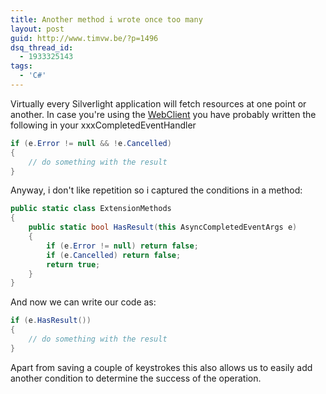 ```yaml
---
title: Another method i wrote once too many
layout: post
guid: http://www.timvw.be/?p=1496
dsq_thread_id:
  - 1933325143
tags:
  - 'C#'
---
```

Virtually every Silverlight application will fetch resources at one point or another. In case you're using the [WebClient](http://msdn.microsoft.com/en-us/library/system.net.webclient(VS.95).aspx) you have probably written the following in your xxxCompletedEventHandler

```csharp
if (e.Error != null && !e.Cancelled)
{
	// do something with the result
}
```

Anyway, i don't like repetition so i captured the conditions in a method:

```csharp
public static class ExtensionMethods
{
	public static bool HasResult(this AsyncCompletedEventArgs e)
	{
		if (e.Error != null) return false;
		if (e.Cancelled) return false;
		return true;
	}
}
```

And now we can write our code as:

```csharp
if (e.HasResult())
{
	// do something with the result
}
```

Apart from saving a couple of keystrokes this also allows us to easily add another condition to determine the success of the operation.
